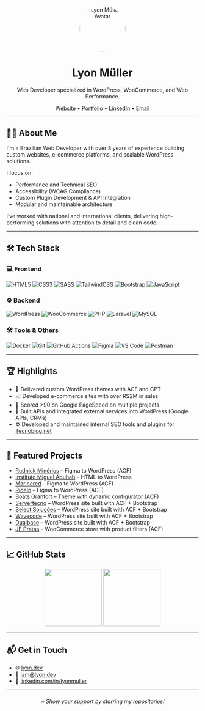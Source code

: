 <div align="center">
  <img src="https://2.gravatar.com/avatar/1b8053747e3dc63fea234d923234fa7999b40bb1ac309e4e5a28ef2e1b55dcd3?size=200" alt="Lyon Müller Avatar" width="120" style="border-radius: 50%" />
</div>

<h1 align="center">Lyon Müller</h1>
<p align="center">
  Web Developer specialized in WordPress, WooCommerce, and Web Performance.
</p>

<div align="center">
  <a href="https://lyon.dev" target="_blank">Website</a> • 
  <a href="https://lyon.craft.me/portfolio" target="_blank">Portfolio</a> • 
  <a href="https://www.linkedin.com/in/lyonmuller" target="_blank">LinkedIn</a> • 
  <a href="mailto:iam@lyon.dev">Email</a>
</div>

---

## 👨‍💻 About Me

I'm a Brazilian Web Developer with over 8 years of experience building custom websites, e-commerce platforms, and scalable WordPress solutions.

I focus on:

- Performance and Technical SEO  
- Accessibility (WCAG Compliance)  
- Custom Plugin Development & API Integration  
- Modular and maintainable architecture  

I’ve worked with national and international clients, delivering high-performing solutions with attention to detail and clean code.

---

## 🛠️ Tech Stack

### 💻 Frontend
![HTML5](https://img.shields.io/badge/-HTML5-E34F26?style=for-the-badge&logo=html5&logoColor=white)
![CSS3](https://img.shields.io/badge/css3-%231572B6.svg?style=for-the-badge&logo=css3&logoColor=white)
![SASS](https://img.shields.io/badge/sass-deeppink.svg?style=for-the-badge&logo=sass&logoColor=white)
![TailwindCSS](https://img.shields.io/badge/tailwindcss-%2338B2AC.svg?style=for-the-badge&logo=tailwind-css&logoColor=white)
![Bootstrap](https://img.shields.io/badge/Bootstrap-7952B3?style=for-the-badge&logo=bootstrap&logoColor=white)
![JavaScript](https://img.shields.io/badge/javascript-F7DF1E.svg?style=for-the-badge&logo=javascript&logoColor=black)

### ⚙️ Backend
![WordPress](https://img.shields.io/badge/WordPress-%23117AC9.svg?style=for-the-badge&logo=wordpress&logoColor=white)
![WooCommerce](https://img.shields.io/badge/WooCommerce-96588A.svg?style=for-the-badge&logo=woocommerce&logoColor=white)
![PHP](https://img.shields.io/badge/php-%23777BB4.svg?style=for-the-badge&logo=php&logoColor=white)
![Laravel](https://img.shields.io/badge/laravel-%23FF2D20.svg?style=for-the-badge&logo=laravel&logoColor=white)
![MySQL](https://img.shields.io/badge/mysql-%234479A1.svg?style=for-the-badge&logo=mysql&logoColor=white)

### 🛠 Tools & Others
![Docker](https://img.shields.io/badge/docker-%23316192.svg?style=for-the-badge&logo=docker&logoColor=white)
![Git](https://img.shields.io/badge/git-%23F05033.svg?style=for-the-badge&logo=git&logoColor=white)
![GitHub Actions](https://img.shields.io/badge/github%20actions-%232671E5.svg?style=for-the-badge&logo=githubactions&logoColor=white)
![Figma](https://img.shields.io/badge/figma-%23F24E1E.svg?style=for-the-badge&logo=figma&logoColor=white)
![VS Code](https://img.shields.io/badge/VS%20Code-007ACC.svg?style=for-the-badge&logo=visual-studio-code&logoColor=white)
![Postman](https://img.shields.io/badge/Postman-FF6C37?style=for-the-badge&logo=postman&logoColor=white)

---

## 🏆 Highlights

- 🎨 Delivered custom WordPress themes with ACF and CPT
- 📈 Developed e-commerce sites with over R$2M in sales
- 🚀 Scored >90 on Google PageSpeed on multiple projects
- 🔌 Built APIs and integrated external services into WordPress (Google APIs, CRMs)  
- ⚙️ Developed and maintained internal SEO tools and plugins for [Tecnoblog.net](https://tecnoblog.net)  

---

## 💼 Featured Projects

- [Rudnick Minérios](https://rudnickminerios.com.br) – Figma to WordPress (ACF)  
- [Instituto Miguel Abuhab](https://institutomiguelabuhab.com.br) – HTML to WordPress  
- [Marincred](https://marincred.com.br) – Figma to WordPress (ACF)  
- [RideIn](https://ridein.com.br) – Figma to WordPress (ACF)  
- [Boats Granfort](https://boatsgranfort.com/) – Theme with dynamic configurator (ACF)  
- [Servertecno](https://servertecno.com.br) – WordPress site built with ACF + Bootstrap  
- [Select Soluções](https://selectsolucoes.com.br) – WordPress site built with ACF + Bootstrap  
- [Wavecode](https://wavecode.com.br) – WordPress site built with ACF + Bootstrap  
- [Dualbase](https://dualbase.com.br) – WordPress site built with ACF + Bootstrap  
- [JF Pratas](https://jfpratas.com.br) – WooCommerce store with product filters (ACF)

---

## 📈 GitHub Stats

<p align="center">
  <img src="https://github-readme-stats.vercel.app/api?username=lyonmuller&show_icons=true&theme=radical" height="150"/>
  <img src="https://github-readme-stats.vercel.app/api/top-langs/?username=lyonmuller&layout=compact&theme=radical" height="150"/>
</p>

---

## 📬 Get in Touch

- 🌐 [lyon.dev](https://lyon.dev)  
- 📧 [iam@lyon.dev](mailto:iam@lyon.dev)
- 💼 [linkedin.com/in/lyonmuller](https://www.linkedin.com/in/lyonmuller)  

---

<h6 align="center">⭐️ Show your support by starring my repositories!</h6>
